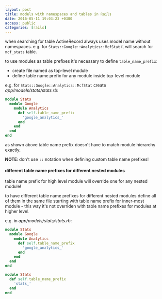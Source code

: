 ```yaml
---
layout: post
title: models with namespaces and tables in Rails
date: 2016-05-11 19:03:23 +0300
access: public
categories: [rails]
---
```


when searching for table ActiveRecord always uses model name without namespaces.
e.g. for `Stats::Google::Analytics::McfStat` it will search for `mcf_stats` table.

to use modules as table prefixes it's necessary to define `table_name_prefix`:

- create file named as top-level module
- define table name prefix for any module inside top-level module

e.g. for `Stats::Google::Analytics::McfStat` create _app/models/stats/stats.rb_:

```ruby
module Stats
  module Google
    module Analytics
      def self.table_name_prefix
        'google_analytics_'
      end
    end
  end
end
```

as shown above table name prefix doesn't have to match module hierarchy exactly.

**NOTE**: don't use `::` notation when defining custom table name prefixes!

#### different table name prefixes for different nested modules

table name prefix for high level module will override one for any nested module!

to have different table name prefixes for different nested modules define all
of them in the same file starting with table name prefix for inner-most module -
this way it's not overriden with table name prefixes for modules at higher level.

e.g. in _app/models/stats/stats.rb_: 

```ruby
module Stats
  module Google
    module Analytics
      def self.table_name_prefix
        'google_analytics_'
      end
    end
  end
end

module Stats
  def self.table_name_prefix
    'stats_'
  end
end
```
